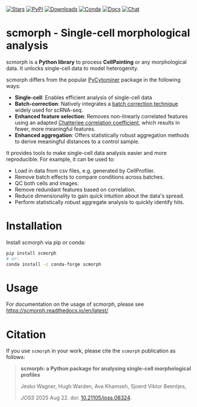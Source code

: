 [![Stars](https://img.shields.io/github/stars/edbiomedai/scmorph?style=flat&logo=GitHub&color=yellow)](https://github.com/edbiomedai/scmorph/stargazers)
[![PyPI](https://img.shields.io/pypi/v/scmorph?logo=PyPI)](https://pypi.org/project/scmorph)
[![Downloads](https://static.pepy.tech/badge/scmorph)](https://pepy.tech/project/scmorph)
[![Conda](https://img.shields.io/conda/dn/conda-forge/scmorph?logo=Anaconda)](https://anaconda.org/conda-forge/scmorph)
[![Docs](https://readthedocs.org/projects/scmorph/badge/?version=latest)](https://scmorph.readthedocs.io)
[![Chat](https://img.shields.io/badge/zulip-join_chat-%2367b08f.svg)](https://scverse.zulipchat.com)

# scmorph - Single-cell morphological analysis

scmorph is a **Python library** to process **CellPainting** or any
morphological data. It unlocks single-cell data to model heterogenity.

scmorph differs from the popular
[PyCytominer](https://github.com/cytomining/pycytominer) package in the
following ways:

-   **Single-cell**: Enables efficient analysis of single-cell data
-   **Batch-correction**: Natively integrates a [batch correction
    technique](https://doi.org/10.1016/j.cels.2019.03.010) widely used
    for scRNA-seq.
-   **Enhanced feature selection**: Removes non-linearly correlated
    features using an adapted [Chatterjee correlation
    coefficient](https://doi.org/10.48550/arXiv.2108.06828), which
    results in fewer, more meaningful features.
-   **Enhanced aggregation**: Offers statistically robust aggregation
    methods to derive meaningful distances to a control sample.

It provides tools to make single-cell data analysis easier and more
reproducible. For example, it can be used to:

-   Load in data from csv files, e.g. generated by CellProfiler.
-   Remove batch effects to compare conditions across batches.
-   QC both cells and images.
-   Remove redundant features based on correlation.
-   Reduce dimensionality to gain quick intuition about the data\'s
    spread.
-   Perform statistically robust aggregate analysis to quickly identify
    hits.

# Installation

Install scmorph via pip or conda:

```bash
pip install scmorph
# or:
conda install -c conda-forge scmorph
```

# Usage

For documentation on the usage of scmorph, please see
<https://scmorph.readthedocs.io/en/latest/>


# Citation

If you use `scmorph` in your work, please cite the `scmorph` publication as follows:

> **scmorph: a Python package for analysing single-cell morphological profiles**
>
> Jesko Wagner, Hugh Warden, Ava Khamseh, Sjoerd Viktor Beentjes,
>
> _JOSS_ 2025 Aug 22. doi: [10.21105/joss.08324](https://doi.org/10.21105/joss.08324).
